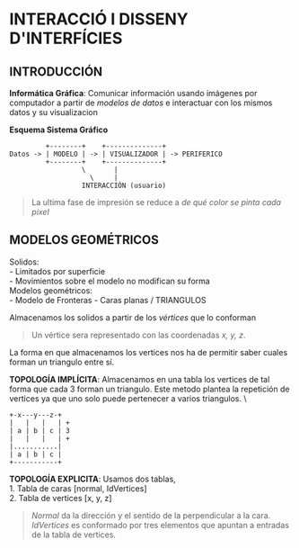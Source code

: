 # INTERACCIÓ I DISSENY D'INTERFÍCIES
## INTRODUCCIÓN

**Informática Gráfica**: Comunicar información usando imágenes por computador a partir de *modelos de datos* e interactuar con los mismos datos y su visualizacion

**Esquema Sistema Gráfico**
	
	         +--------+    +--------------+
	Datos -> | MODELO | -> | VISUALIZADOR | -> PERIFERICO
	         +--------+    +--------------+
	                  \       |
	                    \     |
	                  INTERACCIÓN (usuario)

> La ultima fase de impresión se reduce a *de qué color se pinta cada pixel*

## MODELOS GEOMÉTRICOS

Solidos: \
	- Limitados por superficie \
	- Movimientos sobre el modelo no modifican su forma \
Modelos geométricos: \
	- Modelo de Fronteras
	- Caras planas / TRIANGULOS

Almacenamos los solidos a partir de los *vértices* que lo conforman
> Un vértice sera representado con las coordenadas *x, y, z*.

La forma en que almacenamos los vertices nos ha de permitir saber cuales forman un triangulo entre sí.

**TOPOLOGÍA IMPLÍCITA**: Almacenamos en una tabla los vertices de tal forma que cada 3 forman un triangulo. Este metodo plantea la repetición de vertices ya que uno solo puede pertenecer a varios triangulos. \
	
	+-x---y---z-+ 
	|   |   |   | +
	| a | b | c | 3
	|   |   |   | +
	|...........|
	| a | b | c |
	+-----------+

**TOPOLOGÍA EXPLICITA**: Usamos dos tablas,\
	1. Tabla de caras [normal, IdVertices] \
	2. Tabla de vertices [x, y, z] 

> *Normal* da la dirección y el sentido de la perpendicular a la cara.\
> *IdVertices* es conformado por tres elementos que apuntan a entradas de la tabla de vertices.
